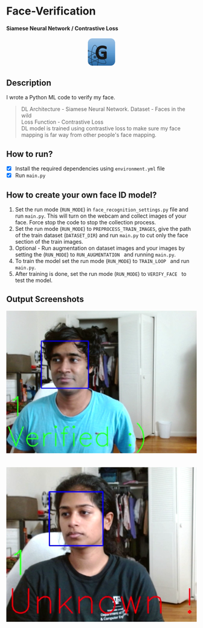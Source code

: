 # Face-Verification
#### Siamese Neural Network / Contrastive Loss

<div align="center">
  <a href="https://www.linkedin.com/in/guru-sarath-t-4ab648131/">
    <img src="https://raw.githubusercontent.com/gurusarath1/gurusarath1/main/includes/images/GitHubLogo_G_anitmation.gif" alt="Guru Sarath T" width="72" height="72">
  </a>
</div>

## Description
I wrote a Python ML code to verify my face. <br>
> DL Architecture - Siamese Neural Network. <be>
> Dataset - Faces in the wild  <br>
> Loss Function - Contrastive Loss <br>
DL model is trained using contrastive loss to make sure my face mapping is far way from other people's face mapping.  <br>

## How to run?
- [x] Install the required dependencies using ```environment.yml``` file
- [x] Run ```main.py```

## How to create your own face ID model?
1. Set the run mode (```RUN_MODE```) in ```face_recognition_settings.py``` file and run ```main.py```.  This will turn on the webcam and collect images of your face. Force stop the code to stop the collection process.
2. Set the run mode (```RUN_MODE```) to ```PREPROCESS_TRAIN_IMAGES```, give the path of the train dataset (```DATASET_DIR```) and run ```main.py``` to cut only the face section of the train images.
3. Optional - Run augmentation on dataset images and your images by setting the (```RUN_MODE```) to ```RUN_AUGMENTATION ``` and running ```main.py```.
4. To train the model set the run mode (```RUN_MODE```) to ```TRAIN_LOOP ``` and run ```main.py```.
5. After training is done, set the run mode (```RUN_MODE```) to ```VERIFY_FACE ``` to test the model.


## Output Screenshots

![output1](/md_support/o1.png) <br><br><br>
![output1](/md_support/o2.png) <br><br><br>
